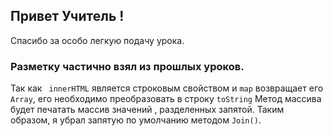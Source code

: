 ## Привет Учитель ! 
Спасибо за особо легкую подачу урока.

### Разметку частично взял из прошлых уроков.
Так как ` innerHTML` является строковым свойством и `map` возвращает его `Array`, его необходимо преобразовать в строку `toString` Метод массива будет печатать массив значений , разделенных запятой. Таким образом, я убрал запятую по умолчанию методом `Join()`.